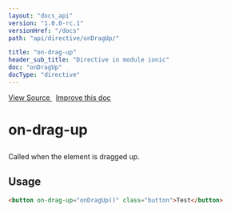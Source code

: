 ```yaml
---
layout: "docs_api"
version: "1.0.0-rc.1"
versionHref: "/docs"
path: "api/directive/onDragUp/"

title: "on-drag-up"
header_sub_title: "Directive in module ionic"
doc: "onDragUp"
docType: "directive"
---
```


<div class="improve-docs">
  <a href='https://github.com/driftyco/ionic-v1/blob/master/js/angular/directive/gesture.js#L108'>
    View Source
  </a>
  &nbsp;
  <a href='http://github.com/driftyco/ionic/edit/master/js/angular/directive/gesture.js#L108'>
    Improve this doc
  </a>
</div>




<h1 class="api-title">

  on-drag-up



</h1>





Called when the element is dragged up.








  
<h2 id="usage">Usage</h2>
  
```html
<button on-drag-up="onDragUp()" class="button">Test</button>
```
  
  

  





